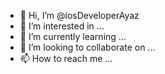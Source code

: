 - 👋 Hi, I’m @iosDeveloperAyaz
- 👀 I’m interested in ...
- 🌱 I’m currently learning ...
- 💞️ I’m looking to collaborate on ...
- 📫 How to reach me ...

<!---
iosDeveloperAyaz/iosDeveloperAyaz is a ✨ special ✨ repository because its `README.md` (this file) appears on your GitHub profile.
You can click the Preview link to take a look at your changes.
--->
